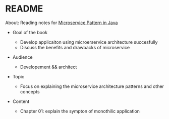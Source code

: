 # README

About: Reading notes for [Microservice Pattern in Java](https://www.amazon.com/Microservices-Patterns-examples-Chris-Richardson/dp/1617294543)


- Goal of the book
	- Develop applicaiton using microerservice architecture succesfully
	- Discuss the benefits and drawbacks of microservice
- Audience
	- Developement && architect
- Topic
	- Focus on explaining the microservice architecture patterns and other concepts

- Content
	- Chapter 01: explain the sympton of monothilic application
